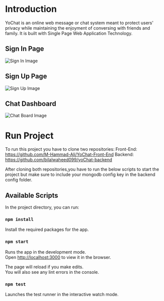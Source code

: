 # Introduction
YoChat is an online web message or chat system meant to protect users' privacy while maintaining the enjoyment of conversing with friends and family. It is built with Single Page Web Application Technology.

## Sign In Page
![Sign In Image](https://drive.google.com/uc?export=view&id=1lEhkegJULrBrvJyh6-A52PxMdhsdG9mg)

## Sign Up Page
![Sign Up Image](https://doc-0o-0s-docs.googleusercontent.com/docs/securesc/b2kh9kr7r095jhk0q5hlbef8eft4j1ts/kh1rteoq7j9v46sakq6pplhrr2lkmvnb/1622657775000/17081511623624699491/17081511623624699491/1P3BvwyRx7XsaRCW2gufuv2NYWPlhcbIY?e=view&authuser=0&nonce=it753lemcaghk&user=17081511623624699491&hash=3pvamchuu0m6nuhe0331d167qof4dnk2)

## Chat Dashboard
![Chat Board Image](https://drive.google.com/uc?export=view&id=1cAHcptR5cz75l2Q9uIW2JWvol4tPrYIL)

# Run Project
To run this project you have to clone two repositories:
Front-End: https://github.com/M-Hammad-Ali/YoChat-Front-End
Backend: https://github.com/bilalwaheed099/yoChat-backend

After cloning both repositories,you have to run the below scripts to start the project but make sure to include your mongodb config key in the backend config folder.

## Available Scripts

In the project directory, you can run:

### `npm install`

Install the required packages for the app.

### `npm start`

Runs the app in the development mode.\
Open [http://localhost:3000](http://localhost:3000) to view it in the browser.

The page will reload if you make edits.\
You will also see any lint errors in the console.

### `npm test`

Launches the test runner in the interactive watch mode.





